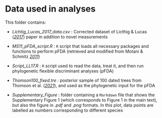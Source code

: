# Data used in analyses

This folder contains:

- _Lichtig_Lucas_2017_data.csv_ : Corrected dataset of Licthig & Lucas ([_2017_](https://doi.org/10.1016/j.palwor.2017.02.001)) paper in addition to novel measurements

- _MS11_pFDA_script.R_ : ```R``` script that loads all necessary packages and functions to perform pFDA (retrieved and modified from Motani & Schmitz [_2011_](https://doi.org/10.1111/j.1558-5646.2011.01271.x))
- _Script_LL17.R_ : ```R``` script used to read the data, treat it, and then run phylogenetic flexible discriminant analyses (pFDA)

- _Thomson100_fixed.tre_ : posterior sample of 100 dated trees from Thomson et al. ([_2021_](https://doi.org/10.1073/pnas.2012215118)), and used as the phylogenetic input for the pFDA

- _Supplementary_Figure_ : folder containing a ```Markdown``` file that shows the Supplementary Figure 1 (which corresponds to Figure 1 in the main text), but also the figure in _.pdf_ and _.png_ formats. In this plot, data points are labelled as numbers corresponding to different species
